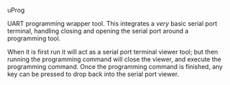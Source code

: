 uProg

UART programming wrapper tool.
This integrates a _very_ basic serial port terminal, handling closing and opening the serial port around a programming tool.

When it is first run it will act as a serial port terminal viewer tool; but then running the programming command will close the viewer, and execute the programming command.
Once the programming command is finished, any key can be pressed to drop back into the serial port viewer.

